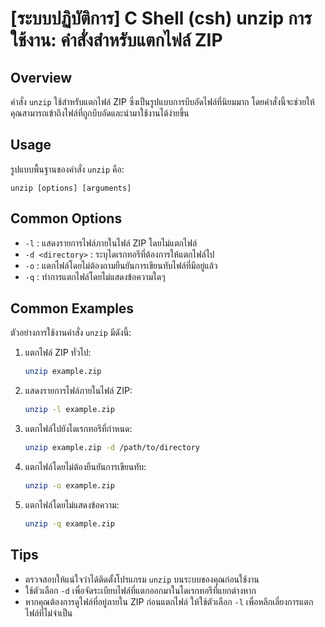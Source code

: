 # [ระบบปฏิบัติการ] C Shell (csh) unzip การใช้งาน: คำสั่งสำหรับแตกไฟล์ ZIP

## Overview
คำสั่ง `unzip` ใช้สำหรับแตกไฟล์ ZIP ซึ่งเป็นรูปแบบการบีบอัดไฟล์ที่นิยมมาก โดยคำสั่งนี้จะช่วยให้คุณสามารถเข้าถึงไฟล์ที่ถูกบีบอัดและนำมาใช้งานได้ง่ายขึ้น

## Usage
รูปแบบพื้นฐานของคำสั่ง `unzip` คือ:

```
unzip [options] [arguments]
```

## Common Options
- `-l` : แสดงรายการไฟล์ภายในไฟล์ ZIP โดยไม่แตกไฟล์
- `-d <directory>` : ระบุไดเรกทอรีที่ต้องการให้แตกไฟล์ไป
- `-o` : แตกไฟล์โดยไม่ต้องถามยืนยันการเขียนทับไฟล์ที่มีอยู่แล้ว
- `-q` : ทำการแตกไฟล์โดยไม่แสดงข้อความใดๆ

## Common Examples
ตัวอย่างการใช้งานคำสั่ง `unzip` มีดังนี้:

1. แตกไฟล์ ZIP ทั่วไป:
   ```bash
   unzip example.zip
   ```

2. แสดงรายการไฟล์ภายในไฟล์ ZIP:
   ```bash
   unzip -l example.zip
   ```

3. แตกไฟล์ไปยังไดเรกทอรีที่กำหนด:
   ```bash
   unzip example.zip -d /path/to/directory
   ```

4. แตกไฟล์โดยไม่ต้องยืนยันการเขียนทับ:
   ```bash
   unzip -o example.zip
   ```

5. แตกไฟล์โดยไม่แสดงข้อความ:
   ```bash
   unzip -q example.zip
   ```

## Tips
- ตรวจสอบให้แน่ใจว่าได้ติดตั้งโปรแกรม `unzip` บนระบบของคุณก่อนใช้งาน
- ใช้ตัวเลือก `-d` เพื่อจัดระเบียบไฟล์ที่แตกออกมาในไดเรกทอรีที่แยกต่างหาก
- หากคุณต้องการดูไฟล์ที่อยู่ภายใน ZIP ก่อนแตกไฟล์ ให้ใช้ตัวเลือก `-l` เพื่อหลีกเลี่ยงการแตกไฟล์ที่ไม่จำเป็น